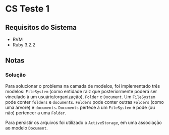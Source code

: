 # CS Teste 1

## Requisitos do Sistema

- RVM
- Ruby 3.2.2

## Notas

### Solução

Para solucionar o problema na camada de modelos, foi implementado três modelos: `FileSystem` (como
entidade raiz que posteriormente poderá ser vinculado à um usuário/organização), `Folder` e
`Document`. Um `FileSystem` pode conter `folders` e `documents`. `Folders` pode conter outras
`Folders` (como uma árvore) e `documents`. `Documents` pertece à um `FileSystem` e pode (ou não)
pertencer a uma `Folder`.

Para persistir os arquivos foi utilizado o `ActiveStorage`, em uma associação ao modelo `Document`.
